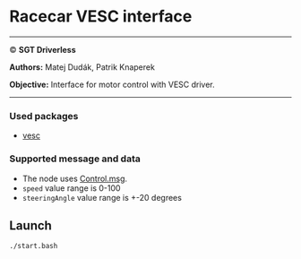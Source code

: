 # **Racecar VESC interface**

___

&copy; **SGT Driverless**

**Authors:** Matej Dudák, Patrik Knaperek

**Objective:** Interface for motor control with VESC driver.
___

### Used packages

* [vesc](https://github.com/mit-racecar/vesc)

### Supported message and data

- The node uses [Control.msg](src/racecar/msg/Control.msg).
- `speed` value range is 0-100
- `steeringAngle` value range is +-20 degrees

## Launch

``./start.bash``
